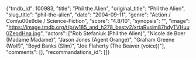 {"tmdb_id": 100983, "title": "Phil the Alien", "original_title": "Phil the Alien", "slug_title": "phil-the-alien", "date": "2004-09-11", "genre": "Action / Com\u00e9die / Science-Fiction", "score": "4.8/10", "synopsis": "", "image": "https://image.tmdb.org/t/p/w185_and_h278_bestv2/xrtaRvsim87hdyTVHuu0ZeodHna.jpg", "actors": ["Rob Stefaniuk (Phil the Alien)", "Nicole de Boer (Madame Madame)", "Jason Jones (Agent Orange)", "Graham Greene (Wolf)", "Boyd Banks (Slim)", "Joe Flaherty (The Beaver (voice))"], "comments": [], "recommandations_id": []}